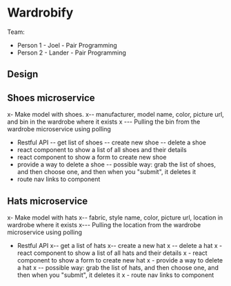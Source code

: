 # Wardrobify

Team:

* Person 1 - Joel - Pair Programming 
* Person 2 - Lander - Pair Programming

## Design

## Shoes microservice

x- Make model with shoes.
x-- manufacturer, model name, color, picture url, and bin in the wardrobe where it exists
x --- Pulling the bin from the wardrobe microservice using polling
- Restful API
-- get list of shoes
-- create new shoe
-- delete a shoe
- react component to show a list of all shoes and their details
- react component to show a form to create new shoe
- provide a way to delete a shoe
-- possible way: grab the list of shoes, and then choose one, and then when you "submit", it deletes it
- route nav links to component

## Hats microservice

x- Make model with hats
x-- fabric, style name, color, picture url, location in wardrobe where it exists
x--- Pulling the location from the wardrobe microservice using polling
- Restful API
x-- get a list of hats
x-- create a new hat
x -- delete a hat
x - react component to show a list of all hats and their details
x - react component to show a form to create new hat
x - provide a way to delete a hat
x -- possible way: grab the list of hats, and then choose one, and then when you "submit", it deletes it
x - route nav links to component